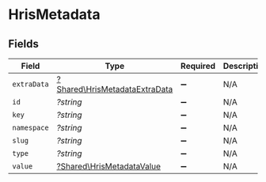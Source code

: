 # HrisMetadata


## Fields

| Field                                                                         | Type                                                                          | Required                                                                      | Description                                                                   |
| ----------------------------------------------------------------------------- | ----------------------------------------------------------------------------- | ----------------------------------------------------------------------------- | ----------------------------------------------------------------------------- |
| `extraData`                                                                   | [?Shared\HrisMetadataExtraData](../../Models/Shared/HrisMetadataExtraData.md) | :heavy_minus_sign:                                                            | N/A                                                                           |
| `id`                                                                          | *?string*                                                                     | :heavy_minus_sign:                                                            | N/A                                                                           |
| `key`                                                                         | *?string*                                                                     | :heavy_minus_sign:                                                            | N/A                                                                           |
| `namespace`                                                                   | *?string*                                                                     | :heavy_minus_sign:                                                            | N/A                                                                           |
| `slug`                                                                        | *?string*                                                                     | :heavy_minus_sign:                                                            | N/A                                                                           |
| `type`                                                                        | *?string*                                                                     | :heavy_minus_sign:                                                            | N/A                                                                           |
| `value`                                                                       | [?Shared\HrisMetadataValue](../../Models/Shared/HrisMetadataValue.md)         | :heavy_minus_sign:                                                            | N/A                                                                           |